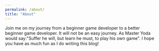 ```yaml
---
permalink: /about/
title: "About"
---
```


Join me on my journey from a beginner game developer to a better beginner game developer. It will not be an easy journey. As Master Yoda would say:"Suffer he will, but learn he must, to play his own game". I hope you have as much fun as I do writing this blog! 
